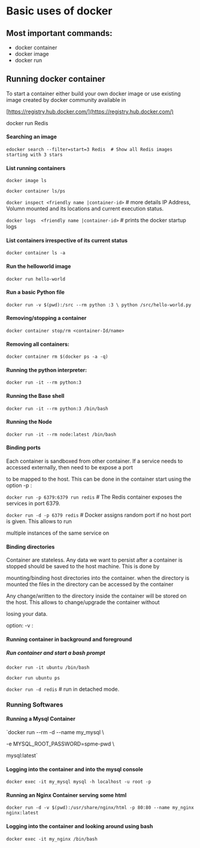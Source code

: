 # Basic uses of docker 

 ##  Most important commands:
 - docker container 
 - docker image 
 - docker run

## Running docker container

To start a container either build your own docker image or use existing image created by docker community available in

[https://registry.hub.docker.com/](https://registry.hub.docker.com/)

docker run Redis

####   Searching an image

`edocker search --filter=start=3 Redis  # Show all Redis images starting with 3 stars`
#### List running containers

`docker image ls`

`docker container ls/ps`

`docker inspect <friendly name |container-id>` # more details IP Address, Volumn mounted and its locations and current execution status.

`docker logs  <friendly name |container-id>` # prints the docker startup logs

#### List containers irrespective of its current status

`docker container ls -a`

#### Run the helloworld image

`docker run hello-world`

#### Run a basic Python file

`docker run -v $(pwd):/src --rm python :3 \
python /src/hello-world.py`

#### Removing/stopping a  container

`docker container stop/rm <container-Id/name>`

#### Removing all containers:

`docker container rm $(docker ps -a -q)`

#### Running the python interpreter:

`docker run -it --rm python:3`

#### Running the Base shell

`docker run -it --rm python:3
/bin/bash`

#### Running the Node

`docker run -it --rm node:latest /bin/bash`

#### Binding ports

Each container is sandboxed from other container. If a service needs to accessed externally, then need to be expose a port

to be mapped to the host. This can be done in the container start using the option -p <host port>:<container port>

`docker run -p 6379:6379 run redis` # The Redis container exposes the services in port 6379.

`docker run -d -p 6379 redis`  # Docker assigns random port if no host port is given. This allows to run

multiple instances of the same service on

#### Binding directories

Container are stateless. Any data we want to persist after a container is stopped should be saved to the host machine. This is done by

mounting/binding host directories into the container. when the directory is mounted the files in the directory can be accessed by the container

Any change/written to the directory inside the container will be stored on the host. This allows to change/upgrade the container without

losing your data.

option: -v <host-dir>:<container-dir>

#### Running container in background and foreground
##### Run container and start a bash prompt
`docker run -it ubuntu /bin/bash` 

`docker run ubuntu ps`

`docker run -d redis` # run in detached mode.

### Running Softwares

#### Running a Mysql Container

`docker run --rm -d --name my_mysql \

-e MYSQL_ROOT_PASSWORD=spme-pwd \

mysql:latest`

#### Logging into the container and into the mysql console

`docker exec -it my_mysql mysql -h localhost -u root -p`

#### Running an Nginx Container serving some html

`docker run -d -v $(pwd):/usr/share/nginx/html -p 80:80 --name my_nginx nginx:latest`

#### Logging into the container and looking around using bash

`docker exec -it my_nginx /bin/bash`
<!--stackedit_data:
eyJoaXN0b3J5IjpbLTE5NDU4NTgwMDVdfQ==
-->